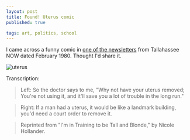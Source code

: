 ```yaml
---
layout: post
title: Found! Uterus comic
published: true

tags: art, politics, school
---
```

I came across a funny comic in [one of the newsletters](http://flnowarchive.org/mediawiki/index.php/Box_24_Folder_3_Document_30) from Tallahassee NOW dated February 1980. Thought I'd share it.

![uterus](/images/2015-01-01-uterus-comic.png)

Transcription:

> Left: So the doctor says to me, "Why not have your uterus removed; You're not using it, and it'll save you a lot of trouble in the long run."

> Right: If a man had a uterus, it would be like a landmark building, you'd need a court order to remove it.

> Reprinted from "I'm in Training to be Tall and Blonde," by Nicole Hollander.